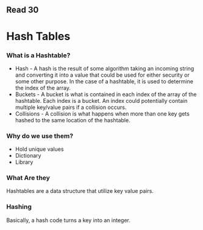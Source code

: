 ## Read 30

# Hash Tables

### What is a Hashtable?
- Hash - A hash is the result of some algorithm taking an incoming string and converting it into a value that could be used for 
either security or some other purpose. In the case of a hashtable, it is used to determine the index of the array.
- Buckets - A bucket is what is contained in each index of the array of the hashtable. Each index is a bucket. An index could potentially 
contain multiple key/value pairs if a collision occurs.
- Collisions - A collision is what happens when more than one key gets hashed to the same location of the hashtable.

### Why do we use them?
- Hold unique values
- Dictionary
- Library

### What Are they
Hashtables are a data structure that utilize key value pairs. 

### Hashing
Basically, a hash code turns a key into an integer. 


